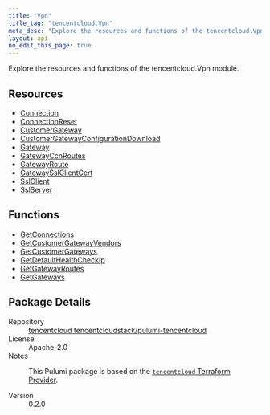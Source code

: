 ```yaml
---
title: "Vpn"
title_tag: "tencentcloud.Vpn"
meta_desc: "Explore the resources and functions of the tencentcloud.Vpn module."
layout: api
no_edit_this_page: true
---
```


<!-- WARNING: this file was generated by Pulumi Docs Generator. -->
<!-- Do not edit by hand unless you're certain you know what you are doing! -->

Explore the resources and functions of the tencentcloud.Vpn module.

<h2 id="resources">Resources</h2>
<ul class="api">
    <li><a href="connection/" title="Connection"><span class="api-symbol api-symbol--resource"></span>Connection</a></li>
    <li><a href="connectionreset/" title="ConnectionReset"><span class="api-symbol api-symbol--resource"></span>ConnectionReset</a></li>
    <li><a href="customergateway/" title="CustomerGateway"><span class="api-symbol api-symbol--resource"></span>CustomerGateway</a></li>
    <li><a href="customergatewayconfigurationdownload/" title="CustomerGatewayConfigurationDownload"><span class="api-symbol api-symbol--resource"></span>CustomerGatewayConfigurationDownload</a></li>
    <li><a href="gateway/" title="Gateway"><span class="api-symbol api-symbol--resource"></span>Gateway</a></li>
    <li><a href="gatewayccnroutes/" title="GatewayCcnRoutes"><span class="api-symbol api-symbol--resource"></span>GatewayCcnRoutes</a></li>
    <li><a href="gatewayroute/" title="GatewayRoute"><span class="api-symbol api-symbol--resource"></span>GatewayRoute</a></li>
    <li><a href="gatewaysslclientcert/" title="GatewaySslClientCert"><span class="api-symbol api-symbol--resource"></span>GatewaySslClientCert</a></li>
    <li><a href="sslclient/" title="SslClient"><span class="api-symbol api-symbol--resource"></span>SslClient</a></li>
    <li><a href="sslserver/" title="SslServer"><span class="api-symbol api-symbol--resource"></span>SslServer</a></li>
</ul>

<h2 id="functions">Functions</h2>
<ul class="api">
    <li><a href="getconnections/" title="GetConnections"><span class="api-symbol api-symbol--function"></span>GetConnections</a></li>
    <li><a href="getcustomergatewayvendors/" title="GetCustomerGatewayVendors"><span class="api-symbol api-symbol--function"></span>GetCustomerGatewayVendors</a></li>
    <li><a href="getcustomergateways/" title="GetCustomerGateways"><span class="api-symbol api-symbol--function"></span>GetCustomerGateways</a></li>
    <li><a href="getdefaulthealthcheckip/" title="GetDefaultHealthCheckIp"><span class="api-symbol api-symbol--function"></span>GetDefaultHealthCheckIp</a></li>
    <li><a href="getgatewayroutes/" title="GetGatewayRoutes"><span class="api-symbol api-symbol--function"></span>GetGatewayRoutes</a></li>
    <li><a href="getgateways/" title="GetGateways"><span class="api-symbol api-symbol--function"></span>GetGateways</a></li>
</ul>

<h2 id="package-details">Package Details</h2>
<dl class="package-details">
	<dt>Repository</dt>
	<dd><a href="https://github.com/tencentcloudstack/pulumi-tencentcloud">tencentcloud tencentcloudstack/pulumi-tencentcloud</a></dd>
	<dt>License</dt>
	<dd>Apache-2.0</dd>
	<dt>Notes</dt>
	<dd><p>This Pulumi package is based on the <a href="https://github.com/tencentcloudstack/terraform-provider-tencentcloud"><code>tencentcloud</code> Terraform Provider</a>.</p>
</dd>
	<dt>Version</dt>
	<dd>0.2.0</dd>
</dl>

